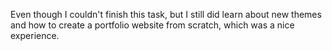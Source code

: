 Even though I couldn't finish this task, but I still did learn about new themes and how to create a portfolio website from scratch, which was a nice experience. 
